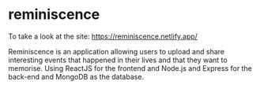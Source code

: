 # reminiscence

To take a look at the site: https://reminiscence.netlify.app/

Reminiscence is an application allowing users to upload and share interesting events that happened in their lives and that they want to memorise.
Using ReactJS for the frontend and Node.js and Express for the back-end and MongoDB as the database.

